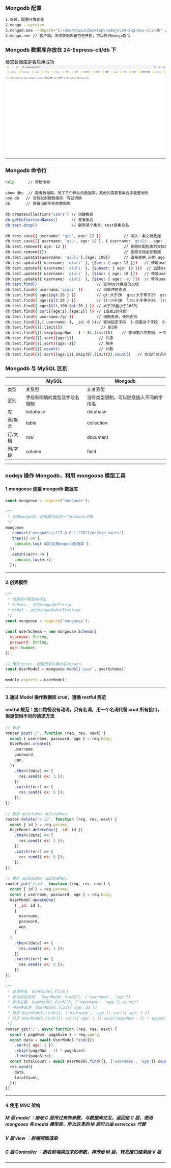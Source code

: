 ### Mongodb 配置

```bash
1.安装，配置环境变量
2.mongo --version
3.mongod.exe --dbpath="C:\Users\qiu\Desktop\nodejs\24-Express-cli\db" // 指定数据库存放目录，不可关闭，关闭即表示关闭服务器，每次都要先使用这条命令打开mongodb数据库
4.mongo.exe // 客户端，测试数据库是否已开启，可以执行mongo指令
```

### Mongodb 数据库存放在 24-Express-cli/db 下

检查数据库是否启用成功
![mongodb是否启用成功](./assets/mongodb.png)

<hr>

### Mongodb 命令行

```bash
help      // 帮助命令

show dbs  // 查看数据库，除了三个默认的数据库，其他的需要有集合才能查询到
use db   // 没有就创建数据库，有就切换
db       // 查看当前所在的数据库

db.createCollection("users") // 创建集合
db.getCollectionNames()      // 查看集合
db.test.drop()               // 删除某个集合，test是集合名

db.test.save({ username: 'qiu', age: 12 })          // 插入一条文档数据
db.test.save([{ username: 'qiu', age: 12 }, { username: 'qiuli', age: 12 }]) // 插入多条文档数据
db.test.remove({ age: 12 })                         // 删除匹配检索的文档数据
db.test.remove({})                                  // 删除文档全部数据
db.test.updata({username: 'qiuli'},{age: 100})      // 直接替换,只剩 age: 100，没有username了
db.test.updata({ username: 'qiuli' }, {$set: { age: 12 }})   // 修改username=qiuli的集合的age=12
db.test.update({ username: 'qiuli' }, {$unset: { age: 12 }})  // 去除username=qiuli的集合的age这一列
db.test.update({ username: 'qiuli' }, {$inc: { age: 10 }})   // 修改username=qiuli的集合的age在原基础上+10
db.test.update({ username: 'qiuli' }, {$inc: { age: -10 }})  // 修改username=qiuli的集合的age在原基础上-10
db.test.find()                          // 查询test集合的文档
db.test.find({ username:'qiuli' })      // 带条件的查询
db.test.find({ age:{$gt:20 } })         // gt:大于20  gte:大于等于20  gte:greater than equal
db.test.find({ age:{$lt:20 } })         // lt:小于20  lte:小于等于20  lte:less than equal
db.test.find({ age:{$lt,100,$gt:20 } }) // 大于20且小于100的
db.test.find({ $or:[{age:1},{age:2}] }) // 1或者2的年龄
db.test.find({ username:/q/ })          // 模糊查询，使用正则
db.test.find({},{ username: 1, _id: 0 })// 查询指定字段  1-想要这个字段  0-不想要这个字段
db.test.find({}).limit(5)                 // 前5条
db.test.find({}).skip(pageNum - 1 * 5).limit(5)    // 查询第几页数据，一页返回5条
db.test.find({}).sort({age:1})           // 升序
db.test.find({}).sort({age:-1})          // 降序
db.test.find({}).count()                 // 计数
db.test.find({}).sort({age:1}).skip(0).limit(2).count()   // 方法可以连用
```

### Mongodb 与 MySQL 区别

|         | MySQL                        | Mongodb                                |
| ------- | ---------------------------- | -------------------------------------- |
| 类型    | 关系型                       | 非关系型                               |
| 区别    | 字段有明确的类型及字段名限制 | 没有类型限制，可以随意插入不同的字段名 |
| 库      | database                     | database                               |
| 表/集合 | table                        | collection                             |
| 行/文档 | row                          | document                               |
| 列/字段 | column                       | field                                  |

<hr>

### nodejs 操作 Mongodb，利用 mongoose 模型工具

#### 1.mongoose 连接 mongodb 数据库

```js
const mongoose = require('mongoose');

/**
 * 连接mongodb，连接成功返回一个promise对象
 */
mongoose
  .connect('mongodb://127.0.0.1:27017/nodejs_users')
  .then(() => {
    console.log('成功连接mogodb数据库');
  })
  .catch((err) => {
    console.log(err);
  });
```

<hr>

#### 2.创建模型

```js
/**
 * 创建用户模型并导出
 * Schema - 对应mongodb中field
 * Model - 对应mongodb中collection
 */
const mongoose = require('mongoose');

const userSchema = new mongoose.Schema({
  username: String,
  password: String,
  age: Number,
});

// 模型为user，创建出来后集合名为users
const UserModel = mongoose.model('user', userSchema);

module.exports = UserModel;
```

<hr>

#### 3.通过 Model 操作数据库 crud，遵循 restful 规范

#### restful 规范：接口路径没有动词，只有名词，用一个名词代替 crud 所有接口，但是使用不同的请求方法

```js
// 新增
router.post('/', function (req, res, next) {
  const { username, password, age } = req.body;
  UserModel.create({
    username,
    password,
    age,
  })
    .then((data) => {
      res.send({ ok: 1 });
    })
    .catch((err) => {
      res.send({ ok: 0 });
    });
});

// 删除 deleteOne deleteMany
router.delete('/:id', function (req, res, next) {
  const { id } = req.params;
  UserModel.deleteOne({ _id: id })
    .then((data) => {
      res.send({ ok: 1 });
    })
    .catch((err) => {
      res.send({ ok: 0 });
    });
});

// 更新 updateOne updateMany
router.put('/:id', function (req, res, next) {
  const { id } = req.params;
  const { username, password, age } = req.body;
  UserModel.updateOne(
    { _id: id },
    {
      username,
      password,
      age,
    }
  )
    .then((data) => {
      res.send({ ok: 1 });
    })
    .catch((err) => {
      res.send({ ok: 0 });
    });
});

/**
 * 查询所有  UserModel.find()
 * 查询指定字段   UserModel.find({}, ['username', 'age'])
 * 查询总数  UserModel.find({}, ['username', 'age']).count()
 * 待条件查询  UserModel.find({ age: 21 })
 * 排序 UserModel.find({}, ['username', 'age']).sort({ age: 1 })
 * 分页 UserModel.find({}).sort({ age: 1 }).skip((pageNum - 1) * pageSize).limit(pageSize)
 */
router.get('/', async function (req, res, next) {
  const { pageNum, pageSize } = req.query;
  const data = await UserModel.find({})
    .sort({ age: 1 })
    .skip((pageNum - 1) * pageSize)
    .limit(pageSize);
  const totalCount = await UserModel.find({}, ['username', 'age']).count();
  res.send({
    data,
    totalCount,
  });
});
```

<hr >

#### 4.使用 MVC 架构

##### M 层 model ：接收 C 层传过来的参数，与数据库交互，返回给 C 层，使用 mongooes 有 model 模型层，所以这里的 M 层可以由 servicces 代替

##### V 层 view ：前端视图渲染

##### C 层 Controller ：接收前端换过来的参数，再传给 M 层，转发接口结果给 V 层

<hr >
